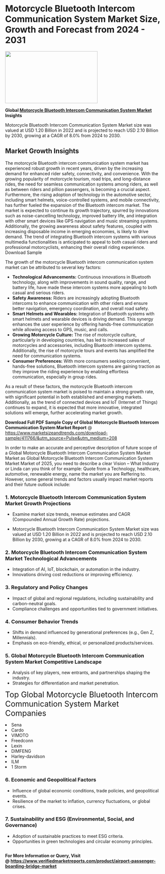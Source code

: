 <H1>Motorcycle Bluetooth Intercom Communication System Market Size, Growth and Forecast from 2024 - 2031</H1><img class="aligncenter size-medium wp-image-584254" src="https://thirdeyenews.in/wp-content/uploads/2024/09/Global-Market-Research-300x168.jpeg" alt="" width="300" height="168" /><p><strong>Global&nbsp;<a href="https://www.marketsizeandtrends.com/download-sample/411766/&amp;utm_source=Pulse&amp;utm_medium=208">Motorcycle Bluetooth Intercom Communication System Market</a> Insights</strong></p><p>Motorcycle Bluetooth Intercom Communication System Market size was valued at USD 1.20 Billion in 2022 and is projected to reach USD 2.10 Billion by 2030, growing at a CAGR of 8.0% from 2024 to 2030.</p><p><h2>Market Growth Insights</h2> <p>The motorcycle Bluetooth intercom communication system market has experienced robust growth in recent years, driven by the increasing demand for enhanced rider safety, connectivity, and convenience. With the growing popularity of motorcycle tourism, road trips, and long-distance rides, the need for seamless communication systems among riders, as well as between riders and pillion passengers, is becoming a crucial aspect. Furthermore, the rising adoption of technology in the automotive sector, including smart helmets, voice-controlled systems, and mobile connectivity, has further fueled the expansion of the Bluetooth intercom market. The market is expected to continue its growth trajectory, spurred by innovations such as noise-cancelling technology, improved battery life, and integration with other smart devices like GPS navigation and music streaming systems. Additionally, the growing awareness about safety features, coupled with increasing disposable income in emerging economies, is likely to drive demand. The trend of integrating Bluetooth intercom systems with various multimedia functionalities is anticipated to appeal to both casual riders and professional motorcyclists, enhancing their overall riding experience. Download Sample</p> <p>The growth of the motorcycle Bluetooth intercom communication system market can be attributed to several key factors: <ul> <li><strong>Technological Advancements:</strong> Continuous innovations in Bluetooth technology, along with improvements in sound quality, range, and battery life, have made these intercom systems more appealing to both casual and serious riders.</li> <li><strong>Safety Awareness:</strong> Riders are increasingly adopting Bluetooth intercoms to enhance communication with other riders and ensure better navigation, emergency coordination, and overall road safety.</li> <li><strong>Smart Helmets and Wearables:</strong> Integration of Bluetooth systems with smart helmets and wearable devices is driving demand. This synergy enhances the user experience by offering hands-free communication while allowing access to GPS, music, and calls.</li> <li><strong>Growing Motorcycle Culture:</strong> The rise of motorcycle culture, particularly in developing countries, has led to increased sales of motorcycles and accessories, including Bluetooth intercom systems. Additionally, the rise of motorcycle tours and events has amplified the need for communication systems.</li> <li><strong>Consumer Preferences:</strong> With more consumers seeking convenient, hands-free solutions, Bluetooth intercom systems are gaining traction as they improve the riding experience by enabling effortless communication, especially in group rides.</li> </ul> </p> <p>As a result of these factors, the motorcycle Bluetooth intercom communication system market is poised to maintain a strong growth rate, with significant potential in both established and emerging markets. Additionally, as the trend of connected devices and IoT (Internet of Things) continues to expand, it is expected that more innovative, integrated solutions will emerge, further accelerating market growth.</p> <p></p><p><span class=""><strong>Download Full PDF Sample Copy of Global Motorcycle Bluetooth Intercom Communication System Market Report</strong> @ <a href="https://www.marketsizeandtrends.com/download-sample/411766/&amp;utm_source=Pulse&amp;utm_medium=208" target="_blank">https://www.marketsizeandtrends.com/download-sample/411766/&amp;utm_source=Pulse&amp;utm_medium=208</a></span></p><p>In order to make an accurate and perceptive description of future scope of a Global&nbsp;Motorcycle Bluetooth Intercom Communication System Market Market as Global&nbsp;Motorcycle Bluetooth Intercom Communication System Market Market of 2025, you need to describe a clear Vision &ndash; What Industry or Linda can you think of for example: Quote from a Technology, healthcare, automotive, renewable energy, name the market you are Reffering to. However, some general trends and factors usually impact market reports and their future outlook include:</p><h3>1.&nbsp;<strong>Motorcycle Bluetooth Intercom Communication System Market Growth Projections</strong></h3><ul><li>Examine market size trends, revenue estimates and CAGR (Compounded Annual Growth Rate) projections.</li><li><p>Motorcycle Bluetooth Intercom Communication System Market size was valued at USD 1.20 Billion in 2022 and is projected to reach USD 2.10 Billion by 2030, growing at a CAGR of 8.0% from 2024 to 2030.</p></li></ul><h3>2.&nbsp;<strong>Motorcycle Bluetooth Intercom Communication System Market Technological Advancements</strong></h3><ul><li>Integration of AI, IoT, blockchain, or automation in the industry.</li><li>Innovations driving cost reductions or improving efficiency.</li></ul><h3>3.&nbsp;<strong>Regulatory and Policy Changes</strong></h3><ul><li>Impact of global and regional regulations, including sustainability and carbon-neutral goals.</li><li>Compliance challenges and opportunities tied to government initiatives.</li></ul><h3>4.&nbsp;<strong>Consumer Behavior Trends</strong></h3><ul><li>Shifts in demand influenced by generational preferences (e.g., Gen Z, Millennials).</li><li>Emphasis on eco-friendly, ethical, or personalized products/services.</li></ul><h3>5.&nbsp;<strong>Global Motorcycle Bluetooth Intercom Communication System Market Competitive Landscape</strong></h3><ul><li>Analysis of key players, new entrants, and partnerships shaping the industry.</li><li>Strategies for differentiation and market penetration.</li></ul><p data-pm-slice="1 1 []"><span style="color: inherit; font-family: inherit; font-size: 25px;">Top Global Motorcycle Bluetooth Intercom Communication System Market Companies</span></p><div class="" data-test-id=""><p><li>Sena</li><li> Cardo</li><li> VIMOTO</li><li> Freedconn</li><li> Lexin</li><li> DIMFENG</li><li> Harley-davidson</li><li> ILM</li><li> 1 Storm</li></p></div><h3>6.&nbsp;<strong>Economic and Geopolitical Factors</strong></h3><ul><li>Influence of global economic conditions, trade policies, and geopolitical events.</li><li>Resilience of the market to inflation, currency fluctuations, or global crises.</li></ul><h3>7.&nbsp;<strong>Sustainability and ESG (Environmental, Social, and Governance)</strong></h3><ul><li>Adoption of sustainable practices to meet ESG criteria.</li><li>Opportunities in green technologies and circular economy principles.</li></ul><h2><strong style="font-size: 14px;">For More Information or Query, Visit @&nbsp;</strong><a style="background-color: #ffffff; font-size: 14px;" href="https://www.marketsizeandtrends.com/report/motorcycle-bluetooth-intercom-communication-system-market/" target="_blank">https://www.verifiedmarketreports.com/product/airport-passenger-boarding-bridge-market</a></h2>
